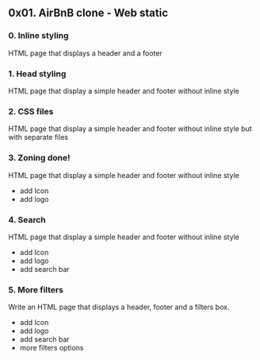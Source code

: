 ## 0x01. AirBnB clone - Web static
### 0. Inline styling
HTML page that displays a header and a footer
### 1. Head styling
HTML page that display a simple header and footer without inline style
### 2. CSS files
HTML page that display a simple header and footer without inline style
but with separate files
### 3. Zoning done!
HTML page that display a simple header and footer without inline style
* add Icon
* add logo
### 4. Search
HTML page that display a simple header and footer without inline style
* add Icon
* add logo
* add search bar

### 5. More filters
Write an HTML page that displays a header, footer and a filters box.
* add Icon
* add logo
* add search bar
* more filters options
